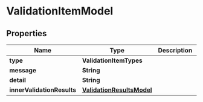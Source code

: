 

# ValidationItemModel


## Properties

| Name | Type | Description | Notes |
|------------ | ------------- | ------------- | -------------|
|**type** | **ValidationItemTypes** |  |  [optional] |
|**message** | **String** |  |  [optional] |
|**detail** | **String** |  |  [optional] |
|**innerValidationResults** | [**ValidationResultsModel**](ValidationResultsModel.md) |  |  [optional] |



